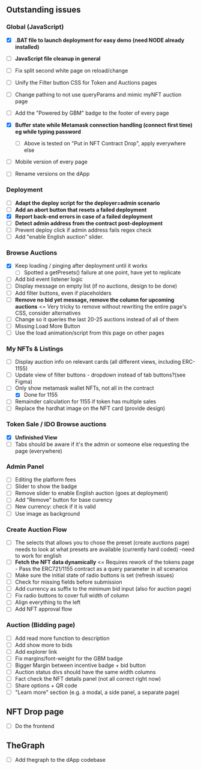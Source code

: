 ## Outstanding issues

### Global (JavaScript)

- [x] **.BAT file to launch deployment for easy demo (need NODE already installed)**
- [ ] **JavaScript file cleanup in general**
- [ ] Fix split second white page on reload/change
- [ ] Unify the Filter button CSS for Token and Auctions pages
- [ ] Change pathing to not use queryParams and mimic myNFT auction page
- [ ] Add the "Powered by GBM" badge to the footer of every page
- [x] **Buffer state while Metamask connection handling (connect first time) eg while typing password**
    - [ ] Above is tested on "Put in NFT Contract Drop", apply everywhere else
- [ ] Mobile version of every page
- [ ] Rename versions on the dApp


### Deployment

- [ ] **Adapt the deploy script for the deployer=admin scenario**
- [ ] **Add an abort button that resets a failed deployment**
- [x] **Report back-end errors in case of a failed deployment**
- [ ] **Detect admin address from the contract post-deployment**
- [ ] Prevent deploy click if admin address fails regex check
- [ ] Add "enable English auction" slider. 

### Browse Auctions

- [x] Keep loading / pinging after deployment until it works
    - [ ] Spotted a getPresets() failure at one point, have yet to replicate
- [ ] Add bid event listener logic
- [ ] Display message on empty list (if no auctions, design to be done)
- [ ] Add filter buttons, even if placeholders
- [ ] **Remove no bid yet message, remove the column for upcoming auctions** <= Very tricky to remove without rewriting the entire page's CSS, consider alternatives
- [ ] Change so it queries the last 20-25 auctions instead of all of them
- [ ] Missing Load More Button
- [ ] Use the load animation/script from this page on other pages 

### My NFTs & Listings

- [ ] Display auction info on relevant cards (all different views, including ERC-1155)
- [ ] Update view of filter buttons - dropdown instead of tab buttons?(see Figma)
- [ ] Only show metamask wallet NFTs, not all in the contract
    - [x] Done for 1155
- [ ] Remainder calculation for 1155 if token has multiple sales
- [ ] Replace the hardhat image on the NFT card (provide design)

### Token Sale / IDO Browse auctions

- [x] **Unfinished View**
- [ ] Tabs should be aware if it's the admin or someone else requesting the page (everywhere)

### Admin Panel 

- [ ] Editing the platform fees
- [ ] Slider to show the badge
- [ ] Remove slider to enable English auction (goes at deployment)
- [ ] Add "Remove" button for base curency
- [ ] New currency: check if it is valid
- [ ] Use image as background

### Create Auction Flow

- [ ] The selects that allows you to chose the preset (create auctions page) needs to look at what presets are available (currently hard coded) -need to work for english
- [ ] **Fetch the NFT data dynamically**   <= Requires rework of the tokens page - Pass the ERC721/1155 contract as a query parameter in all scenarios
- [ ] Make sure the initial state of radio buttons is set (refresh issues)
- [ ] Check for missing fields before submission
- [ ] Add currency as suffix to the minimum bid input (also for auction page)
- [ ] Fix radio buttons to cover full width of column
- [ ] Align everything to the left
- [ ] Add NFT approval flow

### Auction (Bidding page)

- [ ] Add read more function to description
- [ ] Add show more to bids
- [ ] Add explorer link
- [ ] Fix margins/font-weight for the GBM badge
- [ ] Bigger Margin between incentive badge + bid button
- [ ] Auction status divs should have the same width columns
- [ ] Fact check the NFT details panel (not all correct right now)
- [ ] Share options + QR code
- [ ] "Learn more" section (e.g. a modal, a side panel, a separate page)

## NFT Drop page

- [ ] Do the frontend

## TheGraph

- [ ] Add thegraph to the dApp codebase 
